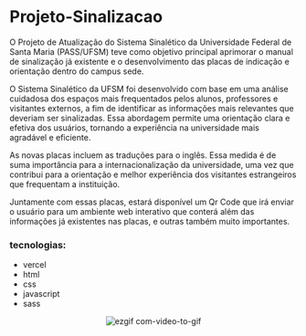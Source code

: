 # Projeto-Sinalizacao

O Projeto de Atualização do Sistema Sinalético da Universidade Federal de Santa Maria (PASS/UFSM) teve como objetivo principal aprimorar o manual de sinalização já existente e o desenvolvimento das placas de indicação e orientação dentro do campus sede.

O Sistema Sinalético da UFSM foi desenvolvido com base em uma análise cuidadosa dos espaços mais frequentados pelos alunos, professores e visitantes externos, a fim de identificar as informações mais relevantes que deveriam ser sinalizadas. Essa abordagem permite uma orientação clara e efetiva dos usuários, tornando a experiência na universidade mais agradável e eficiente.

As novas placas incluem as traduções para o inglês. Essa medida é de suma importância para a internacionalização da universidade, uma vez que contribui para a orientação e melhor experiência dos visitantes estrangeiros que frequentam a instituição.

Juntamente com essas placas, estará disponível um Qr Code que irá enviar o usuário para um ambiente web interativo que conterá além das informações já existentes nas placas, e outras também muito importantes. 

### tecnologias:
 - vercel
 - html
 - css
 - javascript
 - sass
   

<div align="center">

  ![ezgif com-video-to-gif](https://github.com/wal-wizard/Projeto-Sinalizacao/assets/82295321/8686ec78-27e6-475a-a727-2476f4a513fc)
  
</div>




